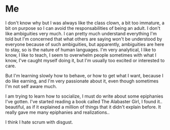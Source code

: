 Me
===
I don't know why but I was always like the class clown, a bit too immature, a bit on purpose so I can avoid the responsabilities of being an adult. I don't like ambiguities very much. I can pretty much understand everything I'm told but I'm concerned that what others are saying won't be understood by everyone because of such ambiguities, but apparently, ambiguities are here to stay, so is the nature of human languages. I'm very analytical, I like to know, I like to teach, I seem to overwhelm people sometimes with what I know, I've caught myself doing it, but I'm usually too excited or interested to care.

But I'm learning slowly how to behave, or how to get what I want, because I do like earning, and I'm very passionate about it, even though sometimes I'm not self aware much.

I am trying to learn how to socialize, I must do write about some epiphanies I've gotten. I've started reading a book called The Alabaster Girl, I found it.. beautiful, as if it explained a million of things that it didn't explain before. It really gave me many epiphanies and realizations..

I think I hate scrum with disgust.
